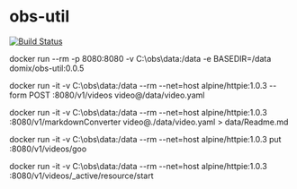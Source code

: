 # obs-util

[![Build Status](https://travis-ci.org/domix/obs-util.svg?branch=master)](https://travis-ci.org/domix/obs-util)


docker run --rm -p 8080:8080 -v C:\obs\data:/data -e BASEDIR=/data domix/obs-util:0.0.5


docker run -it -v C:\obs\data:/data --rm --net=host alpine/httpie:1.0.3  --form POST :8080/v1/videos video@/data/video.yaml 

docker run -it -v C:\obs\data:/data --rm --net=host alpine/httpie:1.0.3 :8080/v1/markdownConverter video@./data/video.yaml > data/Readme.md


docker run -it -v C:\obs\data:/data --rm --net=host alpine/httpie:1.0.3 put :8080/v1/videos/goo


docker run -it -v C:\obs\data:/data --rm --net=host alpine/httpie:1.0.3 :8080/v1/videos/_active/resource/start